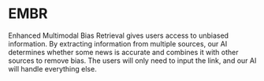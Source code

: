 # EMBR
Enhanced Multimodal Bias Retrieval gives users access to unbiased information. By extracting information from multiple sources, our AI determines whether some news is accurate and combines it with other sources to remove bias. The users will only need to input the link, and our AI will handle everything else.
